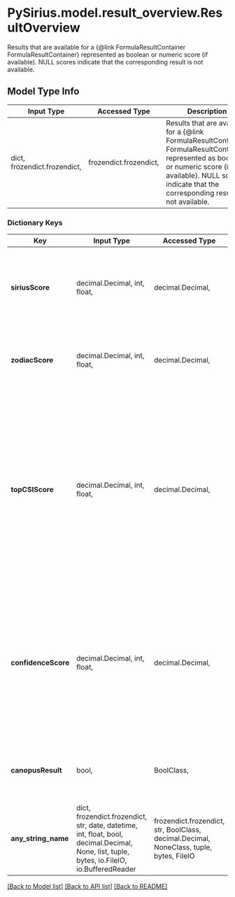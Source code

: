 # PySirius.model.result_overview.ResultOverview

Results that are available for a {@link FormulaResultContainer FormulaResultContainer} represented as boolean or numeric score (if available).  NULL scores indicate that the corresponding result is not available.

## Model Type Info
Input Type | Accessed Type | Description | Notes
------------ | ------------- | ------------- | -------------
dict, frozendict.frozendict,  | frozendict.frozendict,  | Results that are available for a {@link FormulaResultContainer FormulaResultContainer} represented as boolean or numeric score (if available).  NULL scores indicate that the corresponding result is not available. | 

### Dictionary Keys
Key | Input Type | Accessed Type | Description | Notes
------------ | ------------- | ------------- | ------------- | -------------
**siriusScore** | decimal.Decimal, int, float,  | decimal.Decimal,  | Sirius Score (isotope + tree score) of the formula candidate.  If NULL result is not available | [optional] value must be a 64 bit float
**zodiacScore** | decimal.Decimal, int, float,  | decimal.Decimal,  | Zodiac Score of the formula candidate.  If NULL result is not available | [optional] value must be a 64 bit float
**topCSIScore** | decimal.Decimal, int, float,  | decimal.Decimal,  | CSI:FingerID Score of the top ranking structure candidate of the structure database search  performed for this formula candidate.  If NULL structure database result is not available or the structure candidate list is empty. | [optional] value must be a 64 bit float
**confidenceScore** | decimal.Decimal, int, float,  | decimal.Decimal,  | Confidence Score of the  IF NULL structure database result not available a structure candidate hit of another formula candidate is  the top ranking structure candidate. | [optional] value must be a 64 bit float
**canopusResult** | bool,  | BoolClass,  | True if Canopus compound class prediction results are available. | [optional] 
**any_string_name** | dict, frozendict.frozendict, str, date, datetime, int, float, bool, decimal.Decimal, None, list, tuple, bytes, io.FileIO, io.BufferedReader | frozendict.frozendict, str, BoolClass, decimal.Decimal, NoneClass, tuple, bytes, FileIO | any string name can be used but the value must be the correct type | [optional]

[[Back to Model list]](../../README.md#documentation-for-models) [[Back to API list]](../../README.md#documentation-for-api-endpoints) [[Back to README]](../../README.md)

